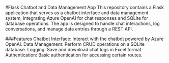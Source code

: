 #Flask Chatbot and Data Management App
This repository contains a Flask application that serves as a chatbot interface and data management system, integrating Azure OpenAI for chat responses and SQLite for database operations. The app is designed to handle chat interactions, log conversations, and manage data entries through a REST API.

###Features
Chatbot Interface: Interact with the chatbot powered by Azure OpenAI.
Data Management: Perform CRUD operations on a SQLite database.
Logging: Save and download chat logs in Excel format.
Authentication: Basic authentication for accessing certain routes.
